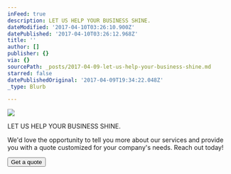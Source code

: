 ```yaml
---
inFeed: true
description: LET US HELP YOUR BUSINESS SHINE.
dateModified: '2017-04-10T03:26:10.900Z'
datePublished: '2017-04-10T03:26:12.968Z'
title: ''
author: []
publisher: {}
via: {}
sourcePath: _posts/2017-04-09-let-us-help-your-business-shine.md
starred: false
datePublishedOriginal: '2017-04-09T19:34:22.048Z'
_type: Blurb

---
```

![](https://the-grid-user-content.s3-us-west-2.amazonaws.com/ca6dc8e2-78a4-4b61-927e-c53aa2da9938.jpg)

LET US HELP YOUR BUSINESS SHINE.

We'd love the opportunity to tell you more about our services and provide you with a quote customized for your company's needs. Reach out today!

<button data-role="cta" style="">Get a quote</button>